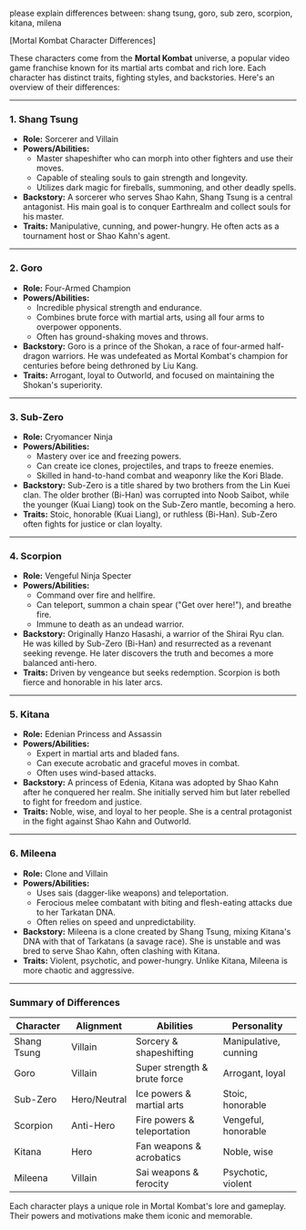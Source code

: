 please explain differences between: shang tsung, goro, sub zero, scorpion, kitana, milena

[Mortal Kombat Character Differences]

These characters come from the **Mortal Kombat** universe, a popular video game franchise known for its martial arts combat and rich lore. Each character has distinct traits, fighting styles, and backstories. Here's an overview of their differences:

---

### **1. Shang Tsung**
- **Role:** Sorcerer and Villain
- **Powers/Abilities:** 
  - Master shapeshifter who can morph into other fighters and use their moves.
  - Capable of stealing souls to gain strength and longevity.
  - Utilizes dark magic for fireballs, summoning, and other deadly spells.
- **Backstory:** A sorcerer who serves Shao Kahn, Shang Tsung is a central antagonist. His main goal is to conquer Earthrealm and collect souls for his master.
- **Traits:** Manipulative, cunning, and power-hungry. He often acts as a tournament host or Shao Kahn's agent.

---

### **2. Goro**
- **Role:** Four-Armed Champion
- **Powers/Abilities:** 
  - Incredible physical strength and endurance.
  - Combines brute force with martial arts, using all four arms to overpower opponents.
  - Often has ground-shaking moves and throws.
- **Backstory:** Goro is a prince of the Shokan, a race of four-armed half-dragon warriors. He was undefeated as Mortal Kombat's champion for centuries before being dethroned by Liu Kang.
- **Traits:** Arrogant, loyal to Outworld, and focused on maintaining the Shokan's superiority.

---

### **3. Sub-Zero**
- **Role:** Cryomancer Ninja
- **Powers/Abilities:** 
  - Mastery over ice and freezing powers.
  - Can create ice clones, projectiles, and traps to freeze enemies.
  - Skilled in hand-to-hand combat and weaponry like the Kori Blade.
- **Backstory:** Sub-Zero is a title shared by two brothers from the Lin Kuei clan. The older brother (Bi-Han) was corrupted into Noob Saibot, while the younger (Kuai Liang) took on the Sub-Zero mantle, becoming a hero.
- **Traits:** Stoic, honorable (Kuai Liang), or ruthless (Bi-Han). Sub-Zero often fights for justice or clan loyalty.

---

### **4. Scorpion**
- **Role:** Vengeful Ninja Specter
- **Powers/Abilities:** 
  - Command over fire and hellfire.
  - Can teleport, summon a chain spear ("Get over here!"), and breathe fire.
  - Immune to death as an undead warrior.
- **Backstory:** Originally Hanzo Hasashi, a warrior of the Shirai Ryu clan. He was killed by Sub-Zero (Bi-Han) and resurrected as a revenant seeking revenge. He later discovers the truth and becomes a more balanced anti-hero.
- **Traits:** Driven by vengeance but seeks redemption. Scorpion is both fierce and honorable in his later arcs.

---

### **5. Kitana**
- **Role:** Edenian Princess and Assassin
- **Powers/Abilities:** 
  - Expert in martial arts and bladed fans.
  - Can execute acrobatic and graceful moves in combat.
  - Often uses wind-based attacks.
- **Backstory:** A princess of Edenia, Kitana was adopted by Shao Kahn after he conquered her realm. She initially served him but later rebelled to fight for freedom and justice.
- **Traits:** Noble, wise, and loyal to her people. She is a central protagonist in the fight against Shao Kahn and Outworld.

---

### **6. Mileena**
- **Role:** Clone and Villain
- **Powers/Abilities:** 
  - Uses sais (dagger-like weapons) and teleportation.
  - Ferocious melee combatant with biting and flesh-eating attacks due to her Tarkatan DNA.
  - Often relies on speed and unpredictability.
- **Backstory:** Mileena is a clone created by Shang Tsung, mixing Kitana's DNA with that of Tarkatans (a savage race). She is unstable and was bred to serve Shao Kahn, often clashing with Kitana.
- **Traits:** Violent, psychotic, and power-hungry. Unlike Kitana, Mileena is more chaotic and aggressive.

---

### **Summary of Differences**
| **Character** | **Alignment** | **Abilities** | **Personality** |
|---------------|---------------|----------------|-----------------|
| Shang Tsung   | Villain       | Sorcery & shapeshifting | Manipulative, cunning |
| Goro          | Villain       | Super strength & brute force | Arrogant, loyal |
| Sub-Zero      | Hero/Neutral  | Ice powers & martial arts | Stoic, honorable |
| Scorpion      | Anti-Hero     | Fire powers & teleportation | Vengeful, honorable |
| Kitana        | Hero          | Fan weapons & acrobatics | Noble, wise |
| Mileena       | Villain       | Sai weapons & ferocity | Psychotic, violent |

Each character plays a unique role in Mortal Kombat's lore and gameplay. Their powers and motivations make them iconic and memorable.
